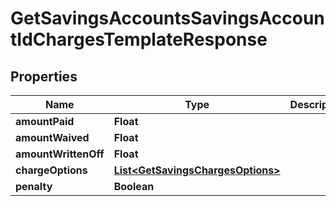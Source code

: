 # GetSavingsAccountsSavingsAccountIdChargesTemplateResponse

## Properties
Name | Type | Description | Notes
------------ | ------------- | ------------- | -------------
**amountPaid** | **Float** |  |  [optional]
**amountWaived** | **Float** |  |  [optional]
**amountWrittenOff** | **Float** |  |  [optional]
**chargeOptions** | [**List&lt;GetSavingsChargesOptions&gt;**](GetSavingsChargesOptions.md) |  |  [optional]
**penalty** | **Boolean** |  |  [optional]
